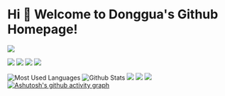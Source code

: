 # Hi 🎉 Welcome to Donggua's Github Homepage!

<img src="https://readme-typing-svg.herokuapp.com/?lines=Welcome,%20visitor!;Hello%20Github%20World!&font=Roboto" />

<p>
<img src="https://img.shields.io/static/v1?label=Program&message=Python&color=blue"/>
<a href="https://blog.csdn.net/"><img src="https://img.shields.io/static/v1?label=Blog&message=CSDN&color=red"/></a>
<a href="https://space.bilibili.com/1486590453"><img src="https://img.shields.io/static/v1?label=Video&message=Bilibili&color=cyan"/></a>
<img src="https://visitor-badge.glitch.me/badge?page_id=https://github.com/dongguacute&right_color=red" />
</p>

![Most Used Languages](https://github-readme-stats.vercel.app/api/top-langs/?username=donggua&theme=dark&layout=compact)
![Github Stats](https://github-readme-stats.vercel.app/api?username=donggua&show_icons=true&theme=dark&count_private=true)
![](https://stats.justsong.cn/api/csdn?id=donggua&theme=dark)
![](https://stats.justsong.cn/api/bilibili/?id=1486590453&theme=dark)
![](https://activity-graph.herokuapp.com/graph?username=dongguacute&theme=github)
[![Ashutosh's github activity graph](https://github-readme-activity-graph.vercel.app/graph?username=dongguacute&theme=react)](https://github.com/ashutosh00710/github-readme-activity-graph)
